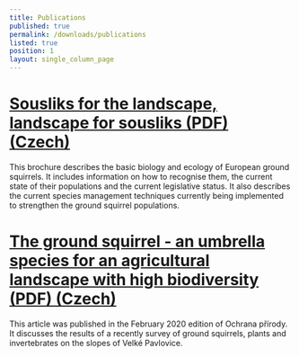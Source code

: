 ```yaml
---
title: Publications
published: true
permalink: /downloads/publications
listed: true
position: 1
layout: single_column_page
---
```

# [Sousliks for the landscape, landscape for sousliks (PDF) (Czech)](https://www.syslinavinici.cz/media/brozura_SYKR_CZ_web.pdf)

This brochure describes the basic biology and ecology of European ground squirrels. It includes information on how to recognise them, the current state of their populations and the current legislative status. It also describes the current species management techniques currently being implemented to strengthen the ground squirrel populations.

# [The ground squirrel - an umbrella species for an agricultural landscape with high biodiversity (PDF) (Czech)](https://www.syslinavinici.cz/media/OP_022020_Sysel.pdf)

This article was published in the February 2020 edition of Ochrana přírody. It discusses the results of a recently survey of ground squirrels, plants and invertebrates on the slopes of Velké Pavlovice.
